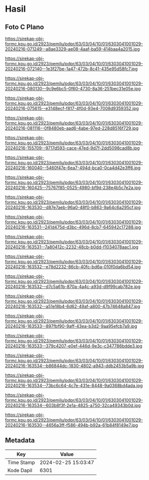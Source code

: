 # Hasil

## Foto C Plano

https://sirekap-obj-formc.kpu.go.id/2923/pemilu/pdpr/63/03/04/10/01/6303041001029-20240216-071249--a8ae3329-ae08-4aaf-ba59-414baa4a2015.jpg

https://sirekap-obj-formc.kpu.go.id/2923/pemilu/pdpr/63/03/04/10/01/6303041001029-20240216-072140--1e3f27be-1a47-472b-8c41-435e95d58fc7.jpg

https://sirekap-obj-formc.kpu.go.id/2923/pemilu/pdpr/63/03/04/10/01/6303041001029-20240216-080130--9c9e6bc5-0f60-4730-8a36-251bec31e05e.jpg

https://sirekap-obj-formc.kpu.go.id/2923/pemilu/pdpr/63/03/04/10/01/6303041001029-20240216-075615--e3148ecf-f817-4f0d-93e4-7008d9359352.jpg

https://sirekap-obj-formc.kpu.go.id/2923/pemilu/pdpr/63/03/04/10/01/6303041001029-20240216-081116--0f8480eb-aad6-4abe-97ed-228d8516f729.jpg

https://sirekap-obj-formc.kpu.go.id/2923/pemilu/pdpr/63/03/04/10/01/6303041001029-20240216-155709--9717d593-cace-47ed-9d7f-2dd5098cad8b.jpg

https://sirekap-obj-formc.kpu.go.id/2923/pemilu/pdpr/63/03/04/10/01/6303041001029-20240216-160040--5460f47e-6ea7-494d-bca0-0ca4d42e3ff6.jpg

https://sirekap-obj-formc.kpu.go.id/2923/pemilu/pdpr/63/03/04/10/01/6303041001029-20240216-160425--75767f85-0525-4980-bf9d-238e4b5c7e2a.jpg

https://sirekap-obj-formc.kpu.go.id/2923/pemilu/pdpr/63/03/04/10/01/6303041001029-20240216-163530--d87e7aeb-96a0-48f0-b863-9a64c6a295cf.jpg

https://sirekap-obj-formc.kpu.go.id/2923/pemilu/pdpr/63/03/04/10/01/6303041001029-20240216-163531--241d475d-d3bc-496d-8cb7-645942c17288.jpg

https://sirekap-obj-formc.kpu.go.id/2923/pemilu/pdpr/63/03/04/10/01/6303041001029-20240216-163531--7a80412c-2232-48cb-b0dd-f1034078aac1.jpg

https://sirekap-obj-formc.kpu.go.id/2923/pemilu/pdpr/63/03/04/10/01/6303041001029-20240216-163532--e78d2232-86cb-40fc-bd6a-010f0da6bd54.jpg

https://sirekap-obj-formc.kpu.go.id/2923/pemilu/pdpr/63/03/04/10/01/6303041001029-20240216-163532--d7c5a61b-870a-4a4c-a93d-d9f99cab782e.jpg

https://sirekap-obj-formc.kpu.go.id/2923/pemilu/pdpr/63/03/04/10/01/6303041001029-20240216-163532--a51e18b4-6d62-49af-a800-47b74648a847.jpg

https://sirekap-obj-formc.kpu.go.id/2923/pemilu/pdpr/63/03/04/10/01/6303041001029-20240216-163533--897fbf90-9aff-43ea-b3d2-9aa95efcb7a9.jpg

https://sirekap-obj-formc.kpu.go.id/2923/pemilu/pdpr/63/03/04/10/01/6303041001029-20240216-163533--379c4207-e0ef-446d-9e3c-c347786bdde3.jpg

https://sirekap-obj-formc.kpu.go.id/2923/pemilu/pdpr/63/03/04/10/01/6303041001029-20240216-163534--b86844dc-1830-4802-a943-ddb2453b5a9b.jpg

https://sirekap-obj-formc.kpu.go.id/2923/pemilu/pdpr/63/03/04/10/01/6303041001029-20240216-163534--73bc6c64-4c7e-431e-8448-9a0368bd4ada.jpg

https://sirekap-obj-formc.kpu.go.id/2923/pemilu/pdpr/63/03/04/10/01/6303041001029-20240216-163534--603b8f3f-2e1a-4825-a750-32ca49343b0d.jpg

https://sirekap-obj-formc.kpu.go.id/2923/pemilu/pdpr/63/03/04/10/01/6303041001029-20240216-163530--4656a3ff-f586-494b-b92a-61b84f8149e7.jpg


## Metadata

| Key        | Value               |
| ---------- | ------------------- |
| Time Stamp | 2024-02-25 15:03:47 |
| Kode Dapil | 6301                |



